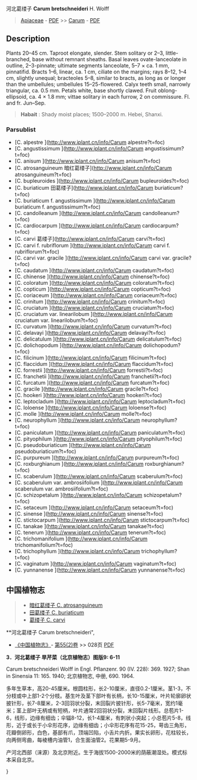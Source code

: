 河北葛缕子 **Carum bretschneideri** H. Wolff

> [Apiaceae](http://www.iplant.cn/info/Apiaceae?t=foc) - [PDF](http://www.iplant.cn/foc/pdf/Apiaceae.pdf) >> [Carum](http://www.iplant.cn/info/Carum?t=foc) - [PDF](http://www.iplant.cn/foc/pdf/Carum.pdf)

## Description

Plants 20–45 cm. Taproot elongate, slender. Stem solitary or 2–3, little-branched, base without remnant sheaths. Basal leaves ovate-lanceolate in outline, 2–3-pinnate; ultimate segments lanceolate, 5–7 × ca. 1 mm, pinnatifid. Bracts 1–6, linear, ca. 1 cm, ciliate on the margins; rays 8–12, 1–4 cm, slightly unequal; bracteoles 5–8, similar to bracts, as long as or longer than the umbellules; umbellules 15–25-flowered. Calyx teeth small, narrowly triangular, ca. 0.5 mm. Petals white, base shortly clawed. Fruit oblong-ellipsoid, ca. 4 × 1.8 mm; vittae solitary in each furrow, 2 on commissure. Fl. and fr. Jun–Sep.

> **Habait** : 
> Shady moist places; 1500–2000 m. Hebei, Shanxi.

### Parsublist

* [C.  alpestre  ](http://www.iplant.cn/info/Carum alpestre?t=foc)
* [C.  angustissimum  ](http://www.iplant.cn/info/Carum angustissimum?t=foc)
* [C.  anisum  ](http://www.iplant.cn/info/Carum anisum?t=foc)
* [C.  atrosanguineum  暗红葛缕子](http://www.iplant.cn/info/Carum atrosanguineum?t=foc)
* [C.  bupleuroides  ](http://www.iplant.cn/info/Carum bupleuroides?t=foc)
* [C.  buriaticum  田葛缕子](http://www.iplant.cn/info/Carum buriaticum?t=foc)
* [C.  buriaticum f. angustissimum  ](http://www.iplant.cn/info/Carum buriaticum f. angustissimum?t=foc)
* [C.  candolleanum  ](http://www.iplant.cn/info/Carum candolleanum?t=foc)
* [C.  cardiocarpum  ](http://www.iplant.cn/info/Carum cardiocarpum?t=foc)
* [C.  carvi  葛缕子](http://www.iplant.cn/info/Carum carvi?t=foc)
* [C.  carvi f. rubriflorum  ](http://www.iplant.cn/info/Carum carvi f. rubriflorum?t=foc)
* [C.  carvi var. gracile  ](http://www.iplant.cn/info/Carum carvi var. gracile?t=foc)
* [C.  caudatum  ](http://www.iplant.cn/info/Carum caudatum?t=foc)
* [C.  chinense  ](http://www.iplant.cn/info/Carum chinense?t=foc)
* [C.  coloratum  ](http://www.iplant.cn/info/Carum coloratum?t=foc)
* [C.  copticum  ](http://www.iplant.cn/info/Carum copticum?t=foc)
* [C.  coriaceum  ](http://www.iplant.cn/info/Carum coriaceum?t=foc)
* [C.  crinitum  ](http://www.iplant.cn/info/Carum crinitum?t=foc)
* [C.  cruciatum  ](http://www.iplant.cn/info/Carum cruciatum?t=foc)
* [C.  cruciatum var. linearilobum  ](http://www.iplant.cn/info/Carum cruciatum var. linearilobum?t=foc)
* [C.  curvatum  ](http://www.iplant.cn/info/Carum curvatum?t=foc)
* [C.  delavayi  ](http://www.iplant.cn/info/Carum delavayi?t=foc)
* [C.  delicatulum  ](http://www.iplant.cn/info/Carum delicatulum?t=foc)
* [C.  dolichopodum  ](http://www.iplant.cn/info/Carum dolichopodum?t=foc)
* [C.  filicinum  ](http://www.iplant.cn/info/Carum filicinum?t=foc)
* [C.  flaccidum  ](http://www.iplant.cn/info/Carum flaccidum?t=foc)
* [C.  forrestii  ](http://www.iplant.cn/info/Carum forrestii?t=foc)
* [C.  franchetii  ](http://www.iplant.cn/info/Carum franchetii?t=foc)
* [C.  furcatum  ](http://www.iplant.cn/info/Carum furcatum?t=foc)
* [C.  gracile  ](http://www.iplant.cn/info/Carum gracile?t=foc)
* [C.  hookeri  ](http://www.iplant.cn/info/Carum hookeri?t=foc)
* [C.  leptocladum  ](http://www.iplant.cn/info/Carum leptocladum?t=foc)
* [C.  loloense  ](http://www.iplant.cn/info/Carum loloense?t=foc)
* [C.  molle  ](http://www.iplant.cn/info/Carum molle?t=foc)
* [C.  neurophyllum  ](http://www.iplant.cn/info/Carum neurophyllum?t=foc)
* [C.  paniculatum  ](http://www.iplant.cn/info/Carum paniculatum?t=foc)
* [C.  pityophilum  ](http://www.iplant.cn/info/Carum pityophilum?t=foc)
* [C.  pseudoburiaticum  ](http://www.iplant.cn/info/Carum pseudoburiaticum?t=foc)
* [C.  purpureum  ](http://www.iplant.cn/info/Carum purpureum?t=foc)
* [C.  roxburghianum  ](http://www.iplant.cn/info/Carum roxburghianum?t=foc)
* [C.  scaberulum  ](http://www.iplant.cn/info/Carum scaberulum?t=foc)
* [C.  scaberulum var. ambrosiifolium  ](http://www.iplant.cn/info/Carum scaberulum var. ambrosiifolium?t=foc)
* [C.  schizopetalum  ](http://www.iplant.cn/info/Carum schizopetalum?t=foc)
* [C.  setaceum  ](http://www.iplant.cn/info/Carum setaceum?t=foc)
* [C.  sinense  ](http://www.iplant.cn/info/Carum sinense?t=foc)
* [C.  stictocarpum  ](http://www.iplant.cn/info/Carum stictocarpum?t=foc)
* [C.  tanakae  ](http://www.iplant.cn/info/Carum tanakae?t=foc)
* [C.  tenerum  ](http://www.iplant.cn/info/Carum tenerum?t=foc)
* [C.  trichomanifolium  ](http://www.iplant.cn/info/Carum trichomanifolium?t=foc)
* [C.  trichophyllum  ](http://www.iplant.cn/info/Carum trichophyllum?t=foc)
* [C.  vaginatum  ](http://www.iplant.cn/info/Carum vaginatum?t=foc)
* [C.  yunnanense  ](http://www.iplant.cn/info/Carum yunnanense?t=foc)

## 中国植物志

> * [暗红葛缕子  C.  atrosanguineum](Carum-atrosanguineum-暗红葛缕子.md)
> * [田葛缕子  C.  buriaticum](Carum-buriaticum-田葛缕子.md)
> * [葛缕子  C.  carvi](Carum-carvi-葛缕子.md)

**河北葛缕子 Carum bretschneideri",

* [《中国植物志》](http://www.iplant.cn/frps)- [第55(2)卷](http://www.iplant.cn/frps/vol/55(2)) >> 028页 [PDF](http://www.iplant.cn/frps/pdf/55(2)/028a.pdf)

**3．河北葛缕子 旱芹菜（北京植物志）图版9: 6-11**

Carum bretschneideri Wolff in Engl. Pflanzenr. 90 (IV. 228): 369. 1927; Shan in Sinensia 11: 165. 1940; 北京植物志, 中册, 690. 1964.

多年生草本，高20-45厘米。根圆柱形，长2-10厘米，直径0.2-1厘米。茎1-3，不分枝或中上部1-2个分枝。基生叶及茎下部叶有长柄，长10-15厘米，叶片轮廓卵状披针形，长7-8厘米，2-3回羽状分裂，末回裂片披针形，长5-7毫米，宽约1毫米；茎上部叶无柄或有短柄，叶片通常2回羽状分裂，末回裂片线形。总苞片1-6，线形，边缘有细齿；伞辐8-12，长1-4厘米，有刺状小突起；小总苞片5-8，线形，近于或长于小伞形花序，边缘有细齿；小伞形花序有花15-25，萼齿三角形，花瓣倒卵形，白色，基部有爪，顶端凹陷，小舌片内折。果实长卵形，花柱较长，向两侧弯曲，每棱槽内油管1，合生面油管2。花果期5-9月。

产河北西部（涞源）及北京附近。生于海拔1500-2000米的荫蔽潮湿处。模式标本采自北京。

}